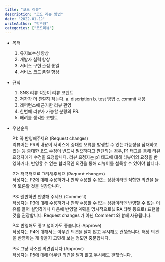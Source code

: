 ```yaml
---
title: "코드 리뷰"
description: "코드 리뷰 방법"
date: "2022-01-19"
writeAuthor: "박주형"
categories: ["코드리뷰"]
---
```



- 목적

    1. 유지보수성 향상
    2. 개발자 실력 향상
    3. 서비스 구현 관점 통일
    4. 서비스 코드 품질 향상
       <br>

- 규칙 

    1. SNS 리뷰 적듯이 리뷰 코멘트
    2. 저자가 더 친절히 적는다.
       a. discription 
       b. test 방법 
       c. commit 내용
    3. 레퍼런스에 근거한 리뷰 환영
    4. 한번에 리뷰가 가능할 분량의 PR.
    5. 배려를 생각한 코멘트
       <br>
  
- 우선순위

    P1: 꼭 반영해주세요 (Request changes) <br>
        리뷰어는 PR의 내용이 서비스에 중대한 오류를 발생할 수 있는 가능성을 잠재하고 있는 등 중대한 코드 수정이 반드시 필요하다고 판단되는 경우, P1 태그를 통해 리뷰 요청자에게 수정을 요청합니다. 리뷰 요청자는 p1 태그에 대해 리뷰어의 요청을 반영하거나, 반영할 수 없는 합리적인 의견을 통해 리뷰어를 설득할 수 있어야 합니다.

    P2: 적극적으로 고려해주세요 (Request changes) <br>
        작성자는 P2에 대해 수용하거나 만약 수용할 수 없는 상황이라면 적합한 의견을 들어 토론할 것을 권장합니다.

    P3: 웬만하면 반영해 주세요 (Comment) <br>
        작성자는 P3에 대해 수용하거나 만약 수용할 수 없는 상황이라면 반영할 수 없는 이유를 들어 설명하거나 다음에 반영할 계획을 명시적으로(JIRA 티켓 등으로) 표현할 것을 권장합니다. Request changes 가 아닌 Comment 와 함께 사용됩니다.

    P4: 반영해도 좋고 넘어가도 좋습니다 (Approve) <br>
        작성자는 P4에 대해서는 아무런 의견을 달지 않고 무시해도 괜찮습니다. 해당 의견을 반영하는 게 좋을지 고민해 보는 정도면 충분합니다.

    P5: 그냥 사소한 의견입니다 (Approve) <br>
        작성자는 P5에 대해 아무런 의견을 달지 않고 무시해도 괜찮습니다.